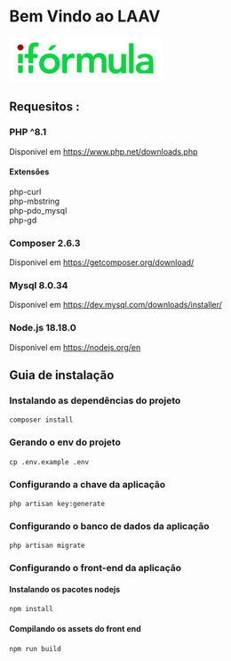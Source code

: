 
# Bem Vindo ao LAAV

<img src="https://raw.githubusercontent.com/MatheusbsPereira/iformula/main/public/images/iformula-logo.png" alt="iformula logo"></img>


## Requesitos :

### PHP ^8.1 

Disponivel em <a href="https://www.php.net/downloads.php">https://www.php.net/downloads.php</a>


#### Extensões
php-curl <br>
php-mbstring <br>
php-pdo_mysql <br>
php-gd


### Composer 2.6.3

Disponivel em <a href="https://getcomposer.org/download/">https://getcomposer.org/download/</a>


### Mysql 8.0.34

Disponivel em <a href="https://dev.mysql.com/downloads/installer/">https://dev.mysql.com/downloads/installer/</a>


### Node.js 18.18.0

Disponivel em <a href="https://nodejs.org/en">https://nodejs.org/en</a>


## Guia de instalação

### Instalando as dependências do projeto
```shell
composer install 

```
### Gerando o env do projeto
```shell
cp .env.example .env

```
### Configurando a chave da aplicação
```shell
php artisan key:generate 

```
### Configurando o banco de dados da aplicação
```shell
php artisan migrate

```
### Configurando o front-end da aplicação
#### Instalando os pacotes nodejs
```shell
npm install
```
#### Compilando os assets do front end
```shell
npm run build
```



